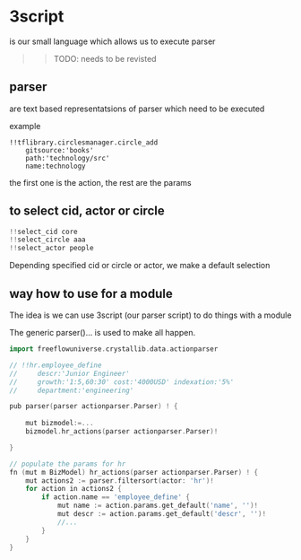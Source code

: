 # 3script

is our small language which allows us to execute parser

>> TODO: needs to be revisted

## parser

are text based representatsions of parser which need to be executed

example

```
!!tflibrary.circlesmanager.circle_add 
    gitsource:'books'
    path:'technology/src'
    name:technology
```

the first one is the action, the rest are the params


## to select cid, actor or circle

```go
!!select_cid core
!!select_circle aaa
!!select_actor people
```

Depending specified cid or circle or actor, we make a default selection

## way how to use for a module

The idea is we can use 3script (our parser script) to do things with a module

The generic parser()... is used to make all happen.


```go
import freeflowuniverse.crystallib.data.actionparser

// !!hr.employee_define
//     descr:'Junior Engineer'
//     growth:'1:5,60:30' cost:'4000USD' indexation:'5%'
//     department:'engineering'

pub parser(parser actionparser.Parser) ! {
    
    mut bizmodel:=...
    bizmodel.hr_actions(parser actionparser.Parser)!

}

// populate the params for hr
fn (mut m BizModel) hr_actions(parser actionparser.Parser) ! {
	mut actions2 := parser.filtersort(actor: 'hr')!
	for action in actions2 {
		if action.name == 'employee_define' {
			mut name := action.params.get_default('name', '')!
			mut descr := action.params.get_default('descr', '')!
            //...
        }
    }
}
```
